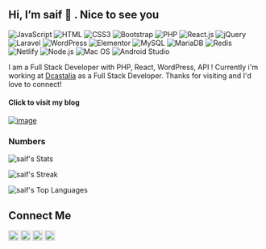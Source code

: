 ## Hi, I’m saif 👋 . Nice to see you

![JavaScript](https://img.shields.io/badge/JavaScript-F7DF1E?style=flat-square&logo=javascript&logoColor=black)
![HTML](https://img.shields.io/badge/HTML5-E34F26?style=flat-square&logo=html5&logoColor=white)
![CSS3](https://img.shields.io/badge/CSS3-1572B6?style=flat-square&logo=css3&logoColor=white)
![Bootstrap](https://img.shields.io/badge/Bootstrap-563D7C?style=flat-square&logo=bootstrap&logoColor=white)
![PHP](https://img.shields.io/badge/PHP-777BB4?style=flat-square&logo=php&logoColor=white)
![React.js](https://img.shields.io/badge/React.js-0081CB?style=flat-square&logo=react&logoColor=61DAFB)
![jQuery](https://img.shields.io/badge/jQuery-0769AD?style=flat-square&logo=jquery&logoColor=white)
![Laravel](https://img.shields.io/badge/Laravel-FF2D20?style=flat-square&logo=laravel&logoColor=white)
![WordPress](https://img.shields.io/badge/Wordpress-21759B?style=flat-square&logo=wordpress&logoColor=white)
![Elementor](https://img.shields.io/badge/Elementor-9146FF?style=flat-square&logo=elementor&logoColor=white)
![MySQL](https://img.shields.io/badge/MySQL-005C84?style=flat-square&logo=mysql&logoColor=white)
![MariaDB](https://img.shields.io/badge/MariaDB-003545?style=flat-square&logo=mariadb&logoColor=white)
![Redis](https://img.shields.io/badge/redis-%23DD0031.svg?&style=flat-square&logo=redis&logoColor=white)
![Netlify](https://img.shields.io/badge/Netlify-00C7B7?style=flat-square&logo=netlify&logoColor=white)
![Node.js](https://img.shields.io/badge/Node.js-43853D?style=flat-square&logo=node.js&logoColor=white)
![Mac OS](https://img.shields.io/badge/macOS-000000?style=flat-square&logo=apple&logoColor=white)
![Android Studio](https://img.shields.io/badge/-Android%20Studio-%23a4c639?style=flat-square&logo=docker&logoColor=white)

I am a Full Stack Developer with PHP, React, WordPress, API ! Currently i'm working at [Dcastalia](https://dcastalia.com/) as a Full Stack Developer. Thanks for visiting and I'd love to connect!<br>


#### Click to visit my blog

[![image](https://user-images.githubusercontent.com/83091643/198748936-15953cb2-f172-471f-bb4d-c013c24ee2ec.png)](https://sopu.live/)

  
  ### Numbers
![saif's Stats](https://github-readme-stats.vercel.app/api?username=sopu175&theme=darcula&show_icons=true&hide_border=true&count_private=true)

![saif's Streak](https://github-readme-streak-stats.herokuapp.com/?user=sopu175&theme=darcula&hide_border=true)

![saif's Top Languages](https://github-readme-stats.vercel.app/api/top-langs/?username=sopu175&theme=darcula&show_icons=true&hide_border=true&layout=compact)
  


  ## Connect Me
<a href="http://facebook.com/saif2456" target=_blank><img height="20" src="https://img.shields.io/badge/Facebook-1877F2?style=for-the-badge&logo=facebook&logoColor=white"></a>
<a href="https://www.instagram.com/s_o_p_u/" target=_blank><img height="20" src="https://img.shields.io/badge/Instagram-E4405F?style=for-the-badge&logo=instagram&logoColor=white"></a>
<a href="https://www.linkedin.com/in/saif2456/" target=_blank><img height="20" src="https://img.shields.io/badge/LinkedIn-0077B5?style=for-the-badge&logo=linkedin&logoColor=white"></a>
<a href="https://codepen.io/saif175" target=_blank><img height="20" src="https://img.shields.io/badge/Codepen-000000?style=for-the-badge&logo=codepen&logoColor=white"></a>




